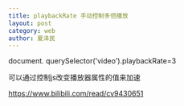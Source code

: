```yaml
---
title: playbackRate 手动控制多倍播放
layout: post
category: web
author: 夏泽民
---
```

document. querySelector('video').playbackRate=3

可以通过控制js改变播放器属性的值来加速
<!-- more -->
https://www.bilibili.com/read/cv9430651